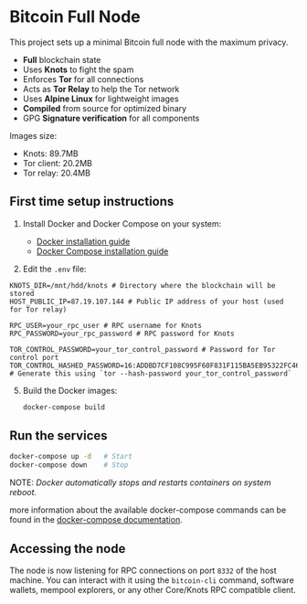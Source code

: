 # Bitcoin Full Node

This project sets up a minimal Bitcoin full node with the maximum privacy.

- **Full** blockchain state
- Uses **Knots** to fight the spam
- Enforces **Tor** for all connections
- Acts as **Tor Relay** to help the Tor network
- Uses **Alpine Linux** for lightweight images
- **Compiled** from source for optimized binary
- GPG **Signature verification** for all components

Images size:
- Knots: 89.7MB
- Tor client: 20.2MB
- Tor relay: 20.4MB

## First time setup instructions

1. Install Docker and Docker Compose on your system:
    - [Docker installation guide](https://docs.docker.com/engine/install/)
    - [Docker Compose installation guide](https://docs.docker.com/compose/install/standalone)

2. Edit the `.env` file:
```
KNOTS_DIR=/mnt/hdd/knots # Directory where the blockchain will be stored
HOST_PUBLIC_IP=87.19.107.144 # Public IP address of your host (used for Tor relay)

RPC_USER=your_rpc_user # RPC username for Knots
RPC_PASSWORD=your_rpc_password # RPC password for Knots

TOR_CONTROL_PASSWORD=your_tor_control_password # Password for Tor control port
TOR_CONTROL_HASHED_PASSWORD=16:ADDBD7CF108C995F60F831F115BA5EB95322FC4645433CDEB8948A57DF # Generate this using `tor --hash-password your_tor_control_password`
```

5. Build the Docker images:
   ```bash
   docker-compose build
   ```

## Run the services

```bash
docker-compose up -d   # Start
docker-compose down    # Stop
```

NOTE: *Docker automatically stops and restarts containers on system reboot.*

more information about the available docker-compose commands can be found in the [docker-compose documentation](https://docs.docker.com/reference/cli/docker/compose/).

## Accessing the node

The node is now listening for RPC connections on port `8332` of the host machine. You can interact with it using the `bitcoin-cli` command, software wallets, mempool explorers, or any other Core/Knots RPC compatible client.